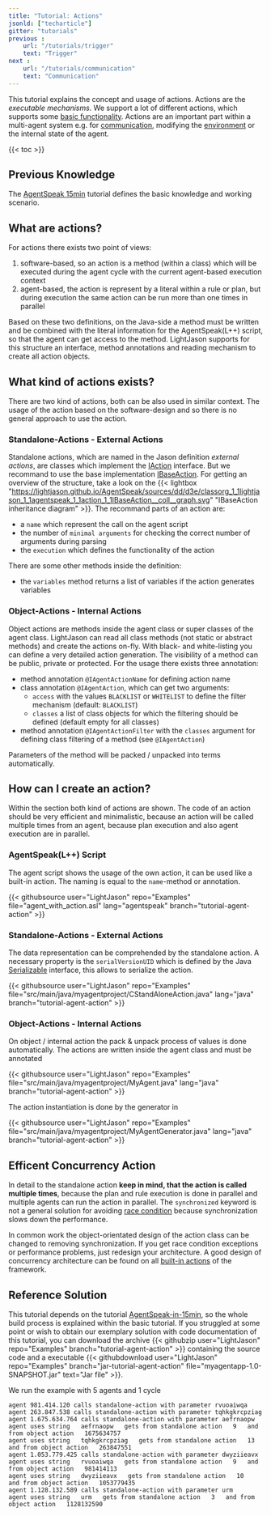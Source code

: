 ```yaml
---
title: "Tutorial: Actions"
jsonld: ["techarticle"]
gitter: "tutorials"
previous :
    url: "/tutorials/trigger"
    text: "Trigger" 
next :
    url: "/tutorials/communication"
    text: "Communication"
---
```


This tutorial explains the concept and usage of actions. Actions are the _executable mechanisms_. We support a lot of different actions, which supports some [basic functionality](/knowledgebase/builtinactions). Actions are an important part within a multi-agent system e.g. for [communication](/tutorials/communication), modifying the [environment](/tutorials/environment) or the internal state of the agent.

{{< toc >}}

## Previous Knowledge

The [AgentSpeak 15min](/tutorials/agentspeak-in-fifteen-minutes/) tutorial defines the basic knowledge and working scenario.

## What are actions?

For actions there exists two point of views:

1. software-based, so an action is a method (within a class) which will be executed during the agent cycle with the current agent-based execution context
2. agent-based, the action is represent by a literal within a rule or plan, but during execution the same action can be run more than one times in parallel

Based on these two definitions, on the Java-side a method must be written and be combined with the literal information for the AgentSpeak(L++) script, so that the agent can get access to the method. LightJason supports for this structure an interface, method annotations and reading mechanism to create all action objects.



## What kind of actions exists?

There are two kind of actions, both can be also used in similar context. The usage of the action based on the software-design and so there is no general approach to use the action.

### Standalone-Actions - External Actions

Standalone actions, which are named in the Jason definition _external actions_, are classes which implement the [IAction](https://lightjason.github.io/AgentSpeak/sources/dc/d53/interfaceorg_1_1lightjason_1_1agentspeak_1_1action_1_1IAction.html) interface. But we recommand to use the base implementation [IBaseAction](http://lightjason.github.io/AgentSpeak/sources/da/d94/classorg_1_1lightjason_1_1agentspeak_1_1action_1_1IBaseAction.htm). For getting an overview of the structure, take a look on the {{< lightbox "https://lightjason.github.io/AgentSpeak/sources/dd/d3e/classorg_1_1lightjason_1_1agentspeak_1_1action_1_1IBaseAction__coll__graph.svg" "IBaseAction inheritance diagram" >}}. The recommand parts of an action are:

* a ```name``` which represent the call on the agent script
* the number of ```minimal arguments``` for checking the correct number of arguments during parsing
* the ```execution``` which defines the functionality of the action

There are some other methods inside the definition:

* the ```variables``` method returns a list of variables if the action generates variables

### Object-Actions - Internal Actions

Object actions are methods inside the agent class or super classes of the agent class. LightJason can read all class methods (not static or abstract methods) and create the actions on-fly. With black- and white-listing you can define a very detailed action generation. The visibility of a method can be public, private or protected.
For the usage there exists three annotation:

* method annotation ```@IAgentActionName``` for defining action name
* class annotation ```@IAgentAction```, which can get two arguments:
    * ```access``` with the values ```BLACKLIST``` or ```WHITELIST``` to define the filter mechanism (default: ```BLACKLIST```)
    * ```classes``` a list of class objects for which the filtering should be defined (default empty for all classes)
* method annotation ```@IAgentActionFilter``` with the ```classes``` argument for defining class filtering of a method (see ```@IAgentAction```)

Parameters of the method will be packed / unpacked into terms automatically.




## How can I create an action?

Within the section both kind of actions are shown. The code of an action should be very efficient and minimalistic, because an action will be called multiple times from an agent, because plan execution and also agent execution are in parallel.

### AgentSpeak(L++) Script

The agent script shows the usage of the own action, it can be used like a built-in action. The naming is equal to the ```name```-method or annotation.

<!-- htmlmin:ignore -->
{{< githubsource user="LightJason" repo="Examples" file="agent_with_action.asl" lang="agentspeak" branch="tutorial-agent-action" >}}
<!-- htmlmin:ignore -->

### Standalone-Actions - External Actions

The data representation can be comprehended by the standalone action. A necessary property is the ```serialVersionUID``` which is defined by the Java [Serializable](https://docs.oracle.com/javase/8/docs/api/java/io/Serializable.html) interface, this allows to serialize the action.

<!-- htmlmin:ignore -->
{{< githubsource user="LightJason" repo="Examples" file="src/main/java/myagentproject/CStandAloneAction.java" lang="java" branch="tutorial-agent-action" >}}
<!-- htmlmin:ignore -->


### Object-Actions - Internal Actions

On object / internal action the pack & unpack process of values is done automatically. The actions are written inside the agent class and must be annotated

<!-- htmlmin:ignore -->
{{< githubsource user="LightJason" repo="Examples" file="src/main/java/myagentproject/MyAgent.java" lang="java" branch="tutorial-agent-action" >}}
<!-- htmlmin:ignore -->

The action instantiation is done by the generator in

<!-- htmlmin:ignore -->
{{< githubsource user="LightJason" repo="Examples" file="src/main/java/myagentproject/MyAgentGenerator.java" lang="java" branch="tutorial-agent-action" >}}
<!-- htmlmin:ignore -->


## Efficent Concurrency Action

In detail to the standalone action __keep in mind, that the action is called multiple times__, because the plan and rule execution is done in parallel and multiple agents can run the action in parallel. The ```synchronized``` keyword is not a general solution for avoiding [race condition](https://en.wikipedia.org/wiki/Race_condition) because synchronization slows down the performance.

In common work the object-orientated design of the action class can be changed to removing synchronization. If you get race condition exceptions or performance problems, just redesign your architecture. A good design of concurrency architecture can be found on all [built-in actions](http://lightjason.github.io/AgentSpeak/sources/d7/d4b/namespaceorg_1_1lightjason_1_1agentspeak_1_1action_1_1builtin.htm) of the framework.

## Reference Solution

This tutorial depends on the tutorial [AgentSpeak-in-15min](/tutorials/agentspeak-in-fifteen-minutes), so the whole build process is explained within the basic tutorial. If you struggled at some point or wish to obtain our exemplary solution with code documentation of this tutorial, you can download the archive {{< githubzip user="LightJason" repo="Examples" branch="tutorial-agent-action" >}} containing the source code and a executable {{< githubdownload user="LightJason" repo="Examples" branch="jar-tutorial-agent-action" file="myagentapp-1.0-SNAPSHOT.jar" text="Jar file" >}}.

We run the example with 5 agents and 1 cycle

```commandline
agent 981.414.120 calls standalone-action with parameter rvuoaiwqa
agent 263.847.538 calls standalone-action with parameter tqhkgkrcpziag
agent 1.675.634.764 calls standalone-action with parameter aefrnaopw
agent uses string   aefrnaopw   gets from standalone action   9   and from object action   1675634757
agent uses string   tqhkgkrcpziag   gets from standalone action   13   and from object action   263847551
agent 1.053.779.425 calls standalone-action with parameter dwyziieavx
agent uses string   rvuoaiwqa   gets from standalone action   9   and from object action   981414113
agent uses string   dwyziieavx   gets from standalone action   10   and from object action   1053779435
agent 1.128.132.589 calls standalone-action with parameter urm
agent uses string   urm   gets from standalone action   3   and from object action   1128132590
```
